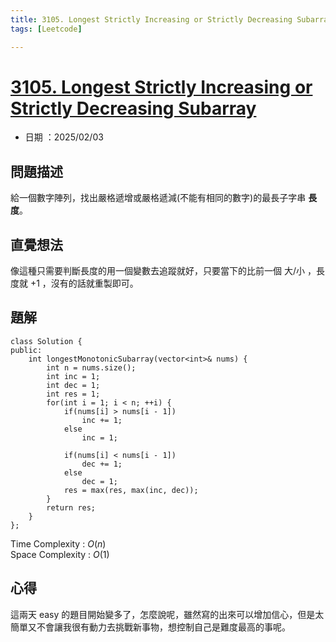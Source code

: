 ```yaml
---
title: 3105. Longest Strictly Increasing or Strictly Decreasing Subarray
tags: [Leetcode]

---
```


# [3105. Longest Strictly Increasing or Strictly Decreasing Subarray](https://leetcode.com/problems/longest-strictly-increasing-or-strictly-decreasing-subarray/description/?envType=daily-question&envId=2025-02-03)  
+ 日期 ：2025/02/03  

## 問題描述  
給一個數字陣列，找出嚴格遞增或嚴格遞減(不能有相同的數字)的最長子字串 **長度**。  

## 直覺想法  
像這種只需要判斷長度的用一個變數去追蹤就好，只要當下的比前一個 大/小 ，長度就 +1 ，沒有的話就重製即可。  

## 題解  

```cpp=
class Solution {
public:
    int longestMonotonicSubarray(vector<int>& nums) {
        int n = nums.size();
        int inc = 1; 
        int dec = 1;
        int res = 1;
        for(int i = 1; i < n; ++i) {
            if(nums[i] > nums[i - 1])
                inc += 1;
            else 
                inc = 1;

            if(nums[i] < nums[i - 1])
                dec += 1;
            else 
                dec = 1;
            res = max(res, max(inc, dec));
        }
        return res;
    }
};
```

Time Complexity : $O(n)$  
Space Complexity : $O(1)$  

## 心得  
這兩天 easy 的題目開始變多了，怎麼說呢，雖然寫的出來可以增加信心，但是太簡單又不會讓我很有動力去挑戰新事物，想控制自己是難度最高的事呢。  
